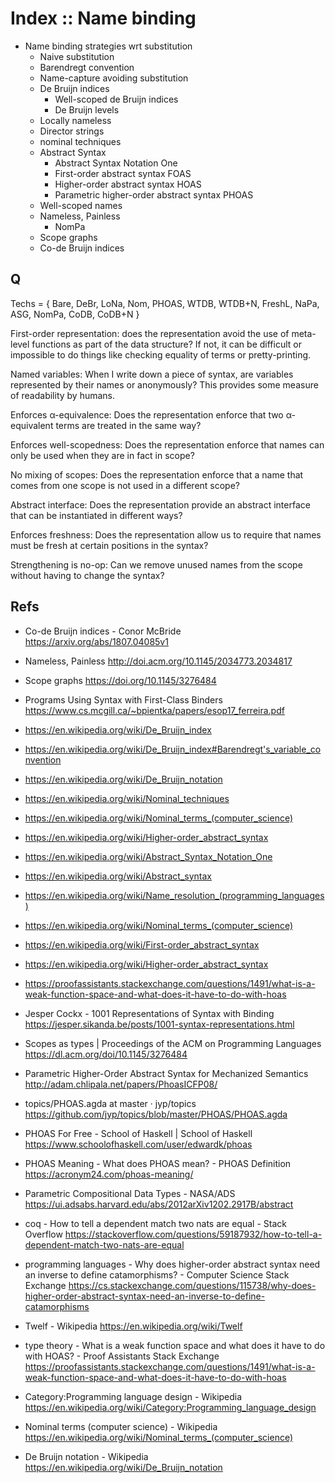 # Index :: Name binding

* Name binding strategies wrt substitution
  - Naive substitution
  - Barendregt convention
  - Name-capture avoiding substitution
  - De Bruijn indices
    - Well-scoped de Bruijn indices
    - De Bruijn levels
  - Locally nameless
  - Director strings
  - nominal techniques
  - Abstract Syntax
    - Abstract Syntax Notation One
    - First-order abstract syntax FOAS
    - Higher-order abstract syntax HOAS
    - Parametric higher-order abstract syntax PHOAS
  - Well-scoped names
  - Nameless, Painless
    - NomPa
  - Scope graphs
  - Co-de Bruijn indices


## Q

Techs =
  { Bare, DeBr, LoNa, Nom,
    PHOAS, WTDB, WTDB+N,
    FreshL, NaPa, ASG,
    NomPa, CoDB, CoDB+N
  }

First-order representation: does the representation avoid the use of meta-level functions as part of the data structure? If not, it can be difficult or impossible to do things like checking equality of terms or pretty-printing.

Named variables: When I write down a piece of syntax, are variables represented by their names or anonymously? This provides some measure of readability by humans.

Enforces α-equivalence: Does the representation enforce that two α-equivalent terms are treated in the same way?

Enforces well-scopedness: Does the representation enforce that names can only be used when they are in fact in scope?

No mixing of scopes: Does the representation enforce that a name that comes from one scope is not used in a different scope?

Abstract interface: Does the representation provide an abstract interface that can be instantiated in different ways?

Enforces freshness: Does the representation allow us to require that names must be fresh at certain positions in the syntax?

Strengthening is no-op: Can we remove unused names from the scope without having to change the syntax?


## Refs

- Co-de Bruijn indices - Conor McBride 
  https://arxiv.org/abs/1807.04085v1

- Nameless, Painless
  http://doi.acm.org/10.1145/2034773.2034817

- Scope graphs
  https://doi.org/10.1145/3276484

- Programs Using Syntax with First-Class Binders
  https://www.cs.mcgill.ca/~bpientka/papers/esop17_ferreira.pdf


- https://en.wikipedia.org/wiki/De_Bruijn_index
- https://en.wikipedia.org/wiki/De_Bruijn_index#Barendregt's_variable_convention
- https://en.wikipedia.org/wiki/De_Bruijn_notation

- https://en.wikipedia.org/wiki/Nominal_techniques
- https://en.wikipedia.org/wiki/Nominal_terms_(computer_science)

- https://en.wikipedia.org/wiki/Higher-order_abstract_syntax
- https://en.wikipedia.org/wiki/Abstract_Syntax_Notation_One

- https://en.wikipedia.org/wiki/Abstract_syntax
- https://en.wikipedia.org/wiki/Name_resolution_(programming_languages)
- https://en.wikipedia.org/wiki/Nominal_terms_(computer_science)

- https://en.wikipedia.org/wiki/First-order_abstract_syntax
- https://en.wikipedia.org/wiki/Higher-order_abstract_syntax
- https://proofassistants.stackexchange.com/questions/1491/what-is-a-weak-function-space-and-what-does-it-have-to-do-with-hoas



* Jesper Cockx - 1001 Representations of Syntax with Binding
https://jesper.sikanda.be/posts/1001-syntax-representations.html

* Scopes as types | Proceedings of the ACM on Programming Languages
https://dl.acm.org/doi/10.1145/3276484

* Parametric Higher-Order Abstract Syntax for Mechanized Semantics
http://adam.chlipala.net/papers/PhoasICFP08/

* topics/PHOAS.agda at master · jyp/topics
https://github.com/jyp/topics/blob/master/PHOAS/PHOAS.agda

* PHOAS For Free - School of Haskell | School of Haskell
https://www.schoolofhaskell.com/user/edwardk/phoas

* PHOAS Meaning - What does PHOAS mean? - PHOAS Definition
https://acronym24.com/phoas-meaning/

* Parametric Compositional Data Types - NASA/ADS
https://ui.adsabs.harvard.edu/abs/2012arXiv1202.2917B/abstract

* coq - How to tell a dependent match two nats are equal - Stack Overflow
https://stackoverflow.com/questions/59187932/how-to-tell-a-dependent-match-two-nats-are-equal

* programming languages - Why does higher-order abstract syntax need an inverse to define catamorphisms? - Computer Science Stack Exchange
https://cs.stackexchange.com/questions/115738/why-does-higher-order-abstract-syntax-need-an-inverse-to-define-catamorphisms

* Twelf - Wikipedia
https://en.wikipedia.org/wiki/Twelf

* type theory - What is a weak function space and what does it have to do with HOAS? - Proof Assistants Stack Exchange
https://proofassistants.stackexchange.com/questions/1491/what-is-a-weak-function-space-and-what-does-it-have-to-do-with-hoas

* Category:Programming language design - Wikipedia
https://en.wikipedia.org/wiki/Category:Programming_language_design

* Nominal terms (computer science) - Wikipedia
https://en.wikipedia.org/wiki/Nominal_terms_(computer_science)

* De Bruijn notation - Wikipedia
https://en.wikipedia.org/wiki/De_Bruijn_notation
